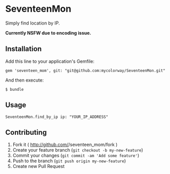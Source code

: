 # SeventeenMon

Simply find location by IP.

<strong>Currently NSFW due to encoding issue.</strong>

## Installation

Add this line to your application's Gemfile:

    gem 'seventeen_mom', git: "git@github.com:mycolorway/SeventeenMon.git"

And then execute:

    $ bundle

## Usage

```(ruby)
SeventeenMon.find_by_ip ip: "YOUR_IP_ADDRESS"
```

## Contributing

1. Fork it ( http://github.com/<my-github-username>/seventeen_mom/fork )
2. Create your feature branch (`git checkout -b my-new-feature`)
3. Commit your changes (`git commit -am 'Add some feature'`)
4. Push to the branch (`git push origin my-new-feature`)
5. Create new Pull Request
